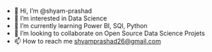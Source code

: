 - 👋 Hi, I’m @shyam-prashad
- 👀 I’m interested in Data Science
- 🌱 I’m currently learning Power BI, SQl, Python
- 💞️ I’m looking to collaborate on Open Source Data Science Projets
- 📫 How to reach me shyamprashad26@gmail.com

<!---
shyam-prashad/shyam-prashad is a ✨ special ✨ repository because its `README.md` (this file) appears on your GitHub profile.
You can click the Preview link to take a look at your changes.
--->
